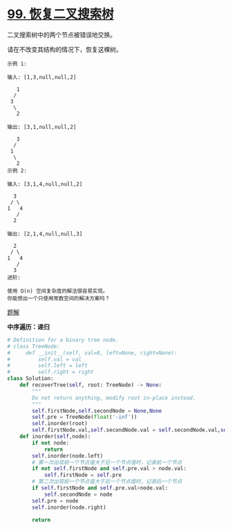 #  [99. 恢复二叉搜索树](https://leetcode-cn.com/problems/recover-binary-search-tree/)

二叉搜索树中的两个节点被错误地交换。

请在不改变其结构的情况下，恢复这棵树。

```
示例 1:

输入: [1,3,null,null,2]

   1
  /
 3
  \
   2

输出: [3,1,null,null,2]

   3
  /
 1
  \
   2
示例 2:

输入: [3,1,4,null,null,2]

  3
 / \
1   4
   /
  2

输出: [2,1,4,null,null,3]

  2
 / \
1   4
   /
  3
进阶:

使用 O(n) 空间复杂度的解法很容易实现。
你能想出一个只使用常数空间的解决方案吗？
```

[题解](<https://leetcode-cn.com/problems/recover-binary-search-tree/solution/zhong-xu-bian-li-by-powcai/>)

**中序遍历：递归**

```python
# Definition for a binary tree node.
# class TreeNode:
#     def __init__(self, val=0, left=None, right=None):
#         self.val = val
#         self.left = left
#         self.right = right
class Solution:
    def recoverTree(self, root: TreeNode) -> None:
        """
        Do not return anything, modify root in-place instead.
        """
        self.firstNode,self.secondNode = None,None
        self.pre = TreeNode(float('-inf'))
        self.inorder(root)
        self.firstNode.val,self.secondNode.val = self.secondNode.val,self.firstNode.val
    def inorder(self,node):
        if not node:
            return
        self.inorder(node.left)
        # 第一次出现前一个节点值大于后一个节点值时，记录前一个节点
        if not self.firstNode and self.pre.val > node.val:
            self.firstNode = self.pre
        # 第二次出现前一个节点值大于后一个节点值时，记录后一个节点
        if self.firstNode and self.pre.val>node.val:
            self.secondNode = node
        self.pre = node
        self.inorder(node.right)

        return 
```

